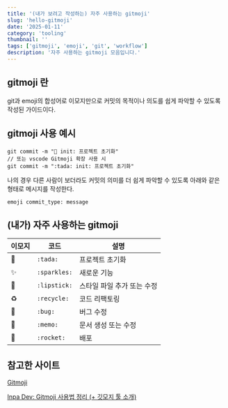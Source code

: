 ```yaml
---
title: '(내가 보려고 작성하는) 자주 사용하는 gitmoji'
slug: 'hello-gitmoji'
date: '2025-01-11'
category: 'tooling'
thumbnail: ''
tags: ['gitmoji', 'emoji', 'git', 'workflow']
description: '자주 사용하는 gitmoji 모음입니다.'
---
```


## gitmoji 란

git과 emoji의 합성어로 이모지만으로 커밋의 목적이나 의도를 쉽게 파악할 수 있도록 작성된 가이드이다.

## gitmoji 사용 예시

```git
git commit -m "🎉 init: 프로젝트 초기화"
// 또는 vscode Gitmoji 확장 사용 시
git commit -m ":tada: init: 프로젝트 초기화"
```

나의 경우 다른 사람이 보더라도 커밋의 의미를 더 쉽게 파악할 수 있도록 아래와 같은 형태로 메시지를 작성한다.

```
emoji commit_type: message
```

## (내가) 자주 사용하는 gitmoji

| 이모지 | 코드         | 설명                       |
| ------ | ------------ | -------------------------- |
| 🎉     | `:tada:`     | 프로젝트 초기화            |
| ✨     | `:sparkles:` | 새로운 기능                |
| 💄     | `:lipstick:` | 스타일 파일 추가 또는 수정 |
| ♻️     | `:recycle:`  | 코드 리팩토링              |
| 🐛     | `:bug:`      | 버그 수정                  |
| 📝     | `:memo:`     | 문서 생성 또는 수정        |
| 🚀     | `:rocket:`   | 배포                       |

## 참고한 사이트

[Gitmoji](https://gitmoji.dev/)

[Inpa Dev: Gitmoji 사용법 정리 (+ 깃모지 툴 소개)](https://inpa.tistory.com/entry/GIT-%E2%9A%A1%EF%B8%8F-Gitmoji-%EC%82%AC%EC%9A%A9%EB%B2%95-Gitmoji-cli)
